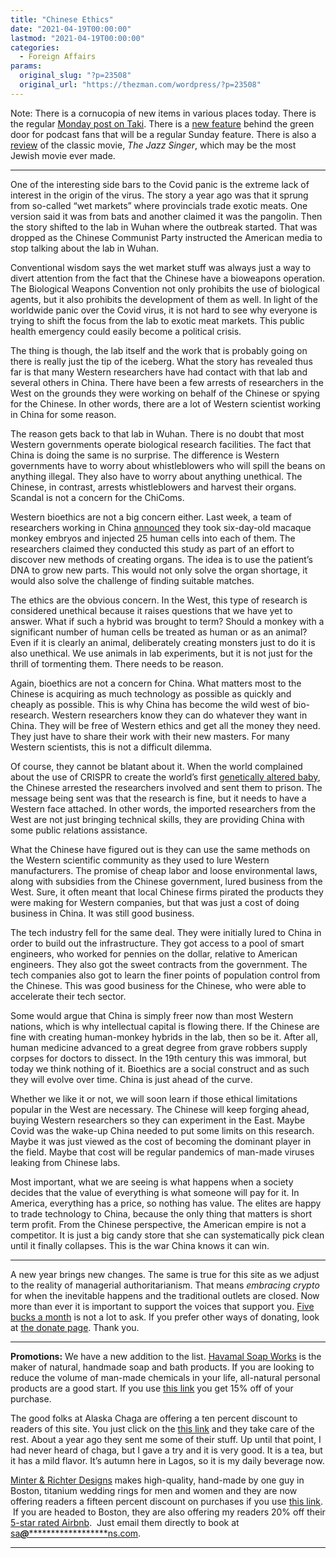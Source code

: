 ```yaml
---
title: "Chinese Ethics"
date: "2021-04-19T00:00:00"
lastmod: "2021-04-19T00:00:00"
categories:
  - Foreign Affairs
params:
  original_slug: "?p=23508"
  original_url: "https://thezman.com/wordpress/?p=23508"
---
```


Note: There is a cornucopia of new items in various places today. There
is the regular
<a href="https://www.takimag.com/article/minnesota-gats/" rel="noopener"
target="_blank">Monday post on Taki</a>. There is a
<a href="https://www.subscribestar.com/posts/318175" rel="noopener"
target="_blank">new feature</a> behind the green door for podcast fans
that will be a regular Sunday feature. There is also a
<a href="https://www.subscribestar.com/posts/319379" rel="noopener"
target="_blank">review</a> of the classic movie, *The Jazz Singer*,
which may be the most Jewish movie ever made.

------------------------------------------------------------------------

One of the interesting side bars to the Covid panic is the extreme lack
of interest in the origin of the virus. The story a year ago was that it
sprung from so-called “wet markets” where provincials trade exotic
meats. One version said it was from bats and another claimed it was the
pangolin. Then the story shifted to the lab in Wuhan where the outbreak
started. That was dropped as the Chinese Communist Party instructed the
American media to stop talking about the lab in Wuhan.

Conventional wisdom says the wet market stuff was always just a way to
divert attention from the fact that the Chinese have a bioweapons
operation. The Biological Weapons Convention not only prohibits the use
of biological agents, but it also prohibits the development of them as
well. In light of the worldwide panic over the Covid virus, it is not
hard to see why everyone is trying to shift the focus from the lab to
exotic meat markets. This public health emergency could easily become a
political crisis.

The thing is though, the lab itself and the work that is probably going
on there is really just the tip of the iceberg. What the story has
revealed thus far is that many Western researchers have had contact with
that lab and several others in China. There have been a few arrests of
researchers in the West on the grounds they were working on behalf of
the Chinese or spying for the Chinese. In other words, there are a lot
of Western scientist working in China for some reason.

The reason gets back to that lab in Wuhan. There is no doubt that most
Western governments operate biological research facilities. The fact
that China is doing the same is no surprise. The difference is Western
governments have to worry about whistleblowers who will spill the beans
on anything illegal. They also have to worry about anything unethical.
The Chinese, in contrast, arrests whistleblowers and harvest their
organs. Scandal is not a concern for the ChiComs.

Western bioethics are not a big concern either. Last week, a team of
researchers working in China <a
href="https://www.eurekalert.org/pub_releases/2021-04/cp-rgh040821.php"
rel="noopener" target="_blank">announced</a> they took six-day-old
macaque monkey embryos and injected 25 human cells into each of them.
The researchers claimed they conducted this study as part of an effort
to discover new methods of creating organs. The idea is to use the
patient’s DNA to grow new parts. This would not only solve the organ
shortage, it would also solve the challenge of finding suitable matches.

The ethics are the obvious concern. In the West, this type of research
is considered unethical because it raises questions that we have yet to
answer. What if such a hybrid was brought to term? Should a monkey with
a significant number of human cells be treated as human or as an animal?
Even if it is clearly an animal, deliberately creating monsters just to
do it is also unethical. We use animals in lab experiments, but it is
not just for the thrill of tormenting them. There needs to be reason.

Again, bioethics are not a concern for China. What matters most to the
Chinese is acquiring as much technology as possible as quickly and
cheaply as possible. This is why China has become the wild west of
bio-research. Western researchers know they can do whatever they want in
China. They will be free of Western ethics and get all the money they
need. They just have to share their work with their new masters. For
many Western scientists, this is not a difficult dilemma.

Of course, they cannot be blatant about it. When the world complained
about the use of CRISPR to create the world’s first
<a href="https://www.nature.com/articles/d41586-020-00001-y"
rel="noopener" target="_blank">genetically altered baby</a>, the Chinese
arrested the researchers involved and sent them to prison. The message
being sent was that the research is fine, but it needs to have a Western
face attached. In other words, the imported researchers from the West
are not just bringing technical skills, they are providing China with
some public relations assistance.

What the Chinese have figured out is they can use the same methods on
the Western scientific community as they used to lure Western
manufacturers. The promise of cheap labor and loose environmental laws,
along with subsidies from the Chinese government, lured business from
the West. Sure, it often meant that local Chinese firms pirated the
products they were making for Western companies, but that was just a
cost of doing business in China. It was still good business.

The tech industry fell for the same deal. They were initially lured to
China in order to build out the infrastructure. They got access to a
pool of smart engineers, who worked for pennies on the dollar, relative
to American engineers. They also got the sweet contracts from the
government. The tech companies also got to learn the finer points of
population control from the Chinese. This was good business for the
Chinese, who were able to accelerate their tech sector.

Some would argue that China is simply freer now than most Western
nations, which is why intellectual capital is flowing there. If the
Chinese are fine with creating human-monkey hybrids in the lab, then so
be it. After all, human medicine advanced to a great degree from grave
robbers supply corpses for doctors to dissect. In the 19th century this
was immoral, but today we think nothing of it. Bioethics are a social
construct and as such they will evolve over time. China is just ahead of
the curve.

Whether we like it or not, we will soon learn if those ethical
limitations popular in the West are necessary. The Chinese will keep
forging ahead, buying Western researchers so they can experiment in the
East. Maybe Covid was the wake-up China needed to put some limits on
this research. Maybe it was just viewed as the cost of becoming the
dominant player in the field. Maybe that cost will be regular pandemics
of man-made viruses leaking from Chinese labs.

Most important, what we are seeing is what happens when a society
decides that the value of everything is what someone will pay for it. In
America, everything has a price, so nothing has value. The elites are
happy to trade technology to China, because the only thing that matters
is short term profit. From the Chinese perspective, the American empire
is not a competitor. It is just a big candy store that she can
systematically pick clean until it finally collapses. This is the war
China knows it can win.

------------------------------------------------------------------------

A new year brings new changes. The same is true for this site as we
adjust to the reality of managerial authoritarianism. That means
*embracing crypto* for when the inevitable happens and the traditional
outlets are closed. Now more than ever it is important to support the
voices that support you.
<a href="https://www.subscribestar.com/the-z-blog"
rel="noopener noreferrer" target="_blank">Five bucks a month</a> is not
a lot to ask. If you prefer other ways of donating, look at
<a href="https://thezman.com/wordpress/?page_id=22713" rel="noopener"
target="_blank">the donate page</a>. Thank you.

------------------------------------------------------------------------

**Promotions:** We have a new addition to the list.
<a href="https://havamalsoapworks.com/" rel="noopener"
target="_blank">Havamal Soap Works</a> is the maker of natural, handmade
soap and bath products. If you are looking to reduce the volume of
man-made chemicals in your life, all-natural personal products are a
good start. If you use
<a href="https://havamalsoapworks.com/discount/ZMAN" rel="noopener"
target="_blank">this link</a> you get 15% off of your purchase.

The good folks at Alaska Chaga are offering a ten percent discount to
readers of this site. You just click on the
<a href="https://alaskachaga.us/discount/ZMAN" rel="noopener noreferrer"
target="_blank">this link</a> and they take care of the rest. About a
year ago they sent me some of their stuff. Up until that point, I had
never heard of chaga, but I gave a try and it is very good. It is a tea,
but it has a mild flavor. It’s autumn here in Lagos, so it is my daily
beverage now.

<a href="https://www.minterandrichterdesigns.com/"
rel="noreferrer nofollow noopener" target="_blank">Minter &amp; Richter
Designs</a> makes high-quality, hand-made by one guy in Boston, titanium
wedding rings for men and women and they are now offering readers a
fifteen percent discount on purchases if you use
<a href="https://www.minterandrichterdesigns.com/discount/ZMAN"
rel="noreferrer nofollow noopener" target="_blank">this link</a>. 
 <span class="highlight"><span class="colour"><span class="font"><span class="size">If
you are headed to Boston, they are also offering my readers 20% off
their <a
href="https://www.airbnb.com/users/7988017/listings?user_id=7988017&amp;s=3"
rel="noopener noreferrer" target="_blank">5-star rated Airbnb</a>.  Just
email them directly to book at
<a href="mailto:sa***@*********************ns.com"
data-original-string="oO0lcKnVLytHR3tLn0YzQg==cb7btna+M+7ePYe2+WQt4QG6yywNyE4qpnXbQgFdTMDVTf5jwtJfVwFRGgv1MMQIT/h"><span
class="apbct-email-encoder"
data-original-string="5YcZLUZRc1xDT3nvGI309Q==cb7ILBnePL+MPy1agZLaX6RvGQH7wJcN8w4rt6nAKvt9SgRIfdXkTPtaK8I8fK5neUv"
title="This contact has been encoded by Anti-Spam by CleanTalk. Click to decode. To finish the decoding make sure that JavaScript is enabled in your browser.">sa<span
class="apbct-blur">***</span>@<span
class="apbct-blur">*********************</span>ns.com</span></a>.</span></span></span></span>

------------------------------------------------------------------------
